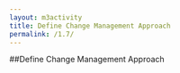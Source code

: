```yaml
---
layout: m3activity
title: Define Change Management Approach
permalink: /1.7/
---
```

##Define Change Management Approach
